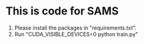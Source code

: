 # This is code for SAMS
1. Please install the packages in "requirements.txt".
2. Run "CUDA_VISIBLE_DEVICES=0 python train.py"
